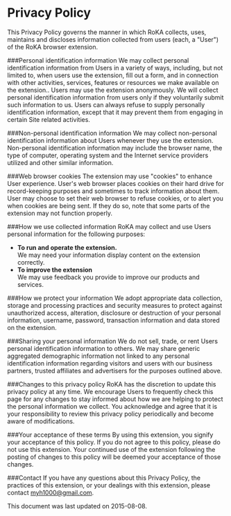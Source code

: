 # Privacy Policy

This Privacy Policy governs the manner in which RoKA collects, uses, maintains and discloses information collected from users (each, a "User") of the RoKA browser extension.  

###Personal identification information
We may collect personal identification information from Users in a variety of ways, including, but not limited to, when users use the extension, fill out a form, and in connection with other activities, services, features or resources we make available on the extension.. Users may use the extension anonymously. We will collect personal identification information from users only if they voluntarily submit such information to us. Users can always refuse to supply personally identification information, except that it may prevent them from engaging in certain Site related activities.  

###Non-personal identification information
We may collect non-personal identification information about Users whenever they use the extension. Non-personal identification information may include the browser name, the type of computer, operating system and the Internet service providers utilized and other similar information.  

###Web browser cookies
The extension may use "cookies" to enhance User experience. User's web browser places cookies on their hard drive for record-keeping purposes and sometimes to track information about them. User may choose to set their web browser to refuse cookies, or to alert you when cookies are being sent. If they do so, note that some parts of the extension may not function properly.  

###How we use collected information
RoKA may collect and use Users personal information for the following purposes:

- **To run and operate the extension.**  
We may need your information display content on the extension correctly.
- **To improve the extension**  
We may use feedback you provide to improve our products and services.

###How we protect your information
We adopt appropriate data collection, storage and processing practices and security measures to protect against unauthorized access, alteration, disclosure or destruction of your personal information, username, password, transaction information and data stored on the extension.   

###Sharing your personal information
We do not sell, trade, or rent Users personal identification information to others. We may share generic aggregated demographic information not linked to any personal identification information regarding visitors and users with our business partners, trusted affiliates and advertisers for the purposes outlined above.

###Changes to this privacy policy
RoKA has the discretion to update this privacy policy at any time. We encourage Users to frequently check this page for any changes to stay informed about how we are helping to protect the personal information we collect. You acknowledge and agree that it is your responsibility to review this privacy policy periodically and become aware of modifications.

###Your acceptance of these terms
By using this extension, you signify your acceptance of this policy. If you do not agree to this policy, please do not use this extension. Your continued use of the extension following the posting of changes to this policy will be deemed your acceptance of those changes.

###Contact
If you have any questions about this Privacy Policy, the practices of this extension, or your dealings with this extension, please contact myh1000@gmail.com.

This document was last updated on 2015-08-08.
